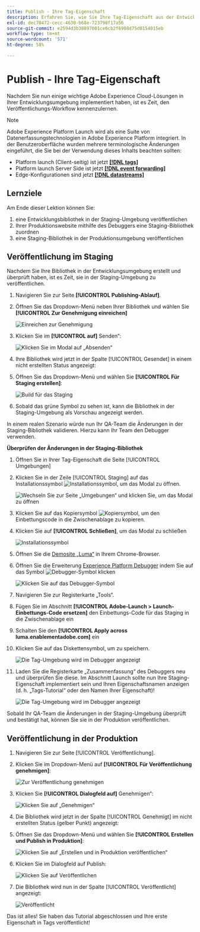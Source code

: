 ```yaml
---
title: Publish - Ihre Tag-Eigenschaft
description: Erfahren Sie, wie Sie Ihre Tag-Eigenschaft aus der Entwicklungsumgebung in der Staging- und Produktionsumgebung veröffentlichen. Diese Lektion ist Teil des Tutorials Implementieren von Experience Cloud in Websites .
exl-id: dec70472-cecc-4630-b68e-723798f17a56
source-git-commit: e2594d3b30897001ce6cb2f6908d75d0154015eb
workflow-type: tm+mt
source-wordcount: '571'
ht-degree: 58%

---
```


# Publish - Ihre Tag-Eigenschaft

Nachdem Sie nun einige wichtige Adobe Experience Cloud-Lösungen in Ihrer Entwicklungsumgebung implementiert haben, ist es Zeit, den Veröffentlichungs-Workflow kennenzulernen.

>[!NOTE]
>
>Adobe Experience Platform Launch wird als eine Suite von Datenerfassungstechnologien in Adobe Experience Platform integriert. In der Benutzeroberfläche wurden mehrere terminologische Änderungen eingeführt, die Sie bei der Verwendung dieses Inhalts beachten sollten:
>
> * Platform launch (Client-seitig) ist jetzt **[[!DNL tags]](https://experienceleague.adobe.com/docs/experience-platform/tags/home.html?lang=de)**
> * Platform launch Server Side ist jetzt **[[!DNL event forwarding]](https://experienceleague.adobe.com/docs/experience-platform/tags/event-forwarding/overview.html)**
> * Edge-Konfigurationen sind jetzt **[[!DNL datastreams]](https://experienceleague.adobe.com/docs/experience-platform/edge/fundamentals/datastreams.html?lang=de)**

## Lernziele

Am Ende dieser Lektion können Sie:

1. eine Entwicklungsbibliothek in der Staging-Umgebung veröffentlichen
1. Ihrer Produktionswebsite mithilfe des Debuggers eine Staging-Bibliothek zuordnen
1. eine Staging-Bibliothek in der Produktionsumgebung veröffentlichen

## Veröffentlichung im Staging

Nachdem Sie Ihre Bibliothek in der Entwicklungsumgebung erstellt und überprüft haben, ist es Zeit, sie in der Staging-Umgebung zu veröffentlichen.

1. Navigieren Sie zur Seite **[!UICONTROL Publishing-Ablauf]**.

1. Öffnen Sie das Dropdown-Menü neben Ihrer Bibliothek und wählen Sie **[!UICONTROL Zur Genehmigung einreichen]**

   ![Einreichen zur Genehmigung](images/publishing-submitForApproval.png)

1. Klicken Sie im **[!UICONTROL auf]** Senden“:

   ![Klicken Sie im Modal auf „Absenden“](images/publishing-submit.png)

1. Ihre Bibliothek wird jetzt in der Spalte [!UICONTROL Gesendet] in einem nicht erstellten Status angezeigt:

1. Öffnen Sie das Dropdown-Menü und wählen Sie **[!UICONTROL Für Staging erstellen]**:

   ![Build für das Staging](images/publishing-buildForStaging.png)

1. Sobald das grüne Symbol zu sehen ist, kann die Bibliothek in der Staging-Umgebung als Vorschau angezeigt werden.

In einem realen Szenario würde nun Ihr QA-Team die Änderungen in der Staging-Bibliothek validieren. Hierzu kann Ihr Team den Debugger verwenden.

**Überprüfen der Änderungen in der Staging-Bibliothek**

1. Öffnen Sie in Ihrer Tag-Eigenschaft die Seite [!UICONTROL Umgebungen]

1. Klicken Sie in der Zeile [!UICONTROL Staging] auf das Installationssymbol ![Installationssymbol](images/launch-installIcon.png), um das Modal zu öffnen.

   ![Wechseln Sie zur Seite „Umgebungen“ und klicken Sie, um das Modal zu öffnen](images/publishing-getStagingCode.png)

1. Klicken Sie auf das Kopiersymbol ![Kopiersymbol](images/launch-copyIcon.png), um den Einbettungscode in die Zwischenablage zu kopieren.

1. Klicken Sie auf **[!UICONTROL Schließen]**, um das Modal zu schließen

   ![Installationssymbol](images/publishing-copyStagingCode.png)

1. Öffnen Sie die [Demosite „Luma“](https://luma.enablementadobe.com/content/luma/us/en.html) in Ihrem Chrome-Browser.

1. Öffnen Sie die Erweiterung [Experience Platform Debugger](https://chromewebstore.google.com/detail/adobe-experience-platform/bfnnokhpnncpkdmbokanobigaccjkpob) indem Sie auf das Symbol ![Debugger-Symbol](images/icon-debugger.png) klicken

   ![Klicken Sie auf das Debugger-Symbol](images/switchEnvironments-openDebugger.png)

1. Navigieren Sie zur Registerkarte „Tools“.

1. Fügen Sie im Abschnitt **[!UICONTROL Adobe-Launch > Launch-Einbettungs-Code ersetzen]** den Einbettungs-Code für das Staging in die Zwischenablage ein
1. Schalten Sie den **[!UICONTROL Apply across luma.enablementadobe.com]** ein

1. Klicken Sie auf das Diskettensymbol, um zu speichern.

   ![Die Tag-Umgebung wird im Debugger angezeigt](images/switchEnvironments-debugger-save.png)

1. Laden Sie die Registerkarte „Zusammenfassung“ des Debuggers neu und überprüfen Sie diese. Im Abschnitt Launch sollte nun Ihre Staging-Eigenschaft implementiert sein und Ihren Eigenschaftsnamen anzeigen (d. h. „Tags-Tutorial“ oder den Namen Ihrer Eigenschaft)!

   ![Die Tag-Umgebung wird im Debugger angezeigt](images/publishing-debugger-staging.png)

Sobald Ihr QA-Team die Änderungen in der Staging-Umgebung überprüft und bestätigt hat, können Sie sie in der Produktion veröffentlichen.

## Veröffentlichung in der Produktion

1. Navigieren Sie zur Seite [!UICONTROL Veröffentlichung].

1. Klicken Sie im Dropdown-Menü auf **[!UICONTROL Für Veröffentlichung genehmigen]**:

   ![Zur Veröffentlichung genehmigen](images/publishing-approveForPublishing.png)

1. Klicken Sie **[!UICONTROL Dialogfeld auf]** Genehmigen“:

   ![Klicken Sie auf „Genehmigen“](images/publishing-approve.png)

1. Die Bibliothek wird jetzt in der Spalte [!UICONTROL Genehmigt] im nicht erstellten Status (gelber Punkt) angezeigt:

1. Öffnen Sie das Dropdown-Menü und wählen Sie **[!UICONTROL Erstellen und Publish in Produktion]**:

   ![Klicken Sie auf „Erstellen und in Produktion veröffentlichen“](images/publishing-buildAndPublishToProduction.png)

1. Klicken Sie im Dialogfeld auf **&#x200B;**&#x200B;Publish:

   ![Klicken Sie auf Veröffentlichen](images/publishing-publish.png)

1. Die Bibliothek wird nun in der Spalte [!UICONTROL Veröffentlicht] angezeigt:

   ![Veröffentlicht](images/publishing-published.png)

Das ist alles! Sie haben das Tutorial abgeschlossen und Ihre erste Eigenschaft in Tags veröffentlicht!

